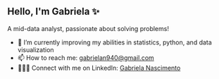 ## Hello, I'm Gabriela ✨
A mid-data analyst, passionate about solving problems!

- 🌱 I’m currently improving my abilities in statistics, python, and data visualization   
- 📫 How to reach me: gabrielan940@gmail.com 
- 👩🏾‍💼 Connect with me on LinkedIn: [Gabriela Nascimento](linkedin.com/in/gabriela-nascimento/)

